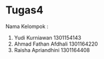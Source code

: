 # Tugas4

Nama Kelompok :

1. Yudi Kurniawan         1301154143
2. Ahmad Fathan Afdhali   1301164220
3. Raisha Apriandhini     1301164408
